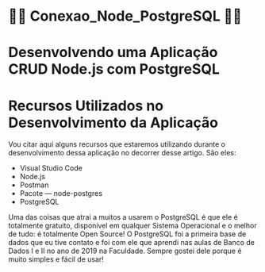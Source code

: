 # 👩‍💻 **Conexao_Node_PostgreSQL** 👨‍💻
##

<h1>Desenvolvendo uma Aplicação CRUD Node.js com PostgreSQL</h1>

<h1>Recursos Utilizados no Desenvolvimento da Aplicação</h1>
<p>Vou citar aqui alguns recursos que estaremos utilizando durante o desenvolvimento dessa aplicação no decorrer desse artigo. São eles:</p>
<ul>
   <li>Visual Studio Code</li>
   <li>Node.js</li>
   <li>Postman</li>
   <li>Pacote — node-postgres</li>
   <li>PostgreSQL</li>
</ul>

<p>Uma das coisas que atrai a muitos a usarem o PostgreSQL é que ele é totalmente gratuito, disponível em qualquer Sistema Operacional e o melhor de tudo: é totalmente Open Source!
O PostgreSQL foi a primeira base de dados que eu tive contato e foi com ele que aprendi nas aulas de Banco de Dados I e II no ano de 2019 na Faculdade. Sempre gostei dele porque é muito simples e fácil de usar!</p>
